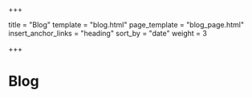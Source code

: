+++

title = "Blog"
template = "blog.html"
page_template = "blog_page.html"
insert_anchor_links = "heading"
sort_by = "date"
weight = 3

+++

# Blog

